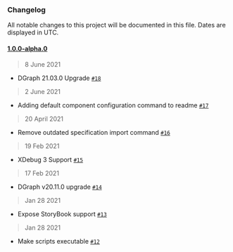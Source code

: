 ### Changelog

All notable changes to this project will be documented in this file. Dates are displayed in UTC.

#### [1.0.0-alpha.0](https://github.com/opendialogai/opendialog-dev-environment/compare/6c76633...1.0.0-alpha.0)

> 8 June 2021

- DGraph 21.03.0 Upgrade [`#18`](https://github.com/opendialogai/opendialog-dev-environment/pull/18)

> 2 June 2021
- Adding default component configuration command to readme [`#17`](https://github.com/opendialogai/opendialog-dev-environment/pull/17)

> 20 April 2021
- Remove outdated specification import command [`#16`](https://github.com/opendialogai/opendialog-dev-environment/pull/16)

> 19 Feb 2021
- XDebug 3 Support [`#15`](https://github.com/opendialogai/opendialog-dev-environment/pull/15)

> 17 Feb 2021
- DGraph v20.11.0 upgrade [`#14`](https://github.com/opendialogai/opendialog-dev-environment/pull/14)

> Jan 28 2021
- Expose StoryBook support [`#13`](https://github.com/opendialogai/opendialog-dev-environment/pull/13)

> Jan 28 2021
- Make scripts executable [`#12`](https://github.com/opendialogai/opendialog-dev-environment/pull/12)
